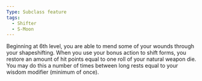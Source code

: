 ```yaml
---
Type: Subclass feature
tags:
  - Shifter
  - S-Moon
---
```

Beginning at 6th level, you are able to mend some of your wounds through your shapeshifting. When you use your bonus action to shift forms, you restore an amount of hit
points equal to one roll of your natural weapon die. You may do this a number of times between long rests equal to your wisdom modifier (minimum of once).